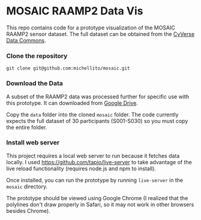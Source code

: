 
# MOSAIC RAAMP2 Data Vis

This repo contains code for a prototype visualization of the MOSAIC RAAMP2 sensor dataset. The full dataset can be obtained from the [CyVerse Data Commons](https://datacommons.cyverse.org/browse/iplant/home/shared/commons_repo/curated/mosaic_raamp2).

### Clone the repository

`git clone git@github.com:michellito/mosaic.git`
  

### Download the Data

A subset of the RAAMP2 data was processed further for specific use with this prototype. It can downloaded from [Google Drive](https://drive.google.com/drive/folders/15QBcoDj0NNJ7759S05TNTI4xcI-n1CzT?usp=sharing).

Copy the `data` folder into the cloned `mosaic` folder.  The code currently expects the full dataset of 30 participants (S001-S030) so you must copy the entire folder.
 
### Install web server

This project requires a local web server to run because it fetches data locally.  I used https://github.com/tapio/live-server to take advantage of the live reload functionality (requires node.js and npm to install).

Once installed, you can run the prototype by running `live-server` in the `mosaic` directory.

The prototype should be viewed using Google Chrome (I realized that the polylines don't draw properly in Safari, so it may not work in other browsers besides Chrome).